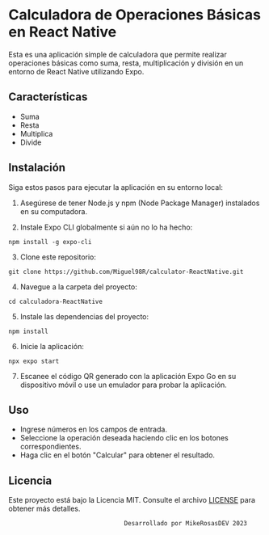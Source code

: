 # Calculadora de Operaciones Básicas en React Native

Esta es una aplicación simple de calculadora que permite realizar operaciones básicas como suma, resta, multiplicación y división en un entorno de React Native utilizando Expo.

## Características

- Suma  
- Resta  
- Multiplica  
- Divide 

## Instalación

Siga estos pasos para ejecutar la aplicación en su entorno local:

1. Asegúrese de tener Node.js y npm (Node Package Manager) instalados en su computadora.

2. Instale Expo CLI globalmente si aún no lo ha hecho:
   
```
npm install -g expo-cli
```

3. Clone este repositorio:

```
git clone https://github.com/Miguel98R/calculator-ReactNative.git
```

4. Navegue a la carpeta del proyecto:

```
cd calculadora-ReactNative
```

5. Instale las dependencias del proyecto:

```
npm install
```

6. Inicie la aplicación:

```
npx expo start

```

7. Escanee el código QR generado con la aplicación Expo Go en su dispositivo móvil o use un emulador para probar la aplicación.

## Uso

- Ingrese  números en los campos de entrada.
- Seleccione la operación deseada haciendo clic en los botones correspondientes.
- Haga clic en el botón "Calcular" para obtener el resultado.



## Licencia

Este proyecto está bajo la Licencia MIT. Consulte el archivo [LICENSE](LICENSE) para obtener más detalles.

                                    Desarrollado por MikeRosasDEV 2023

